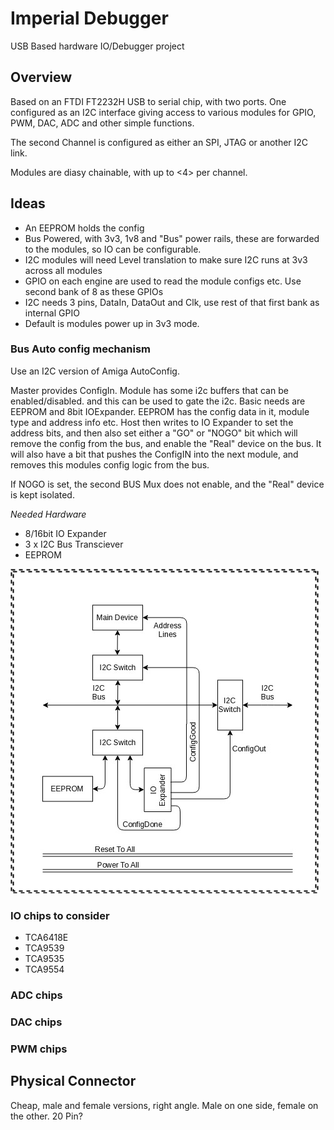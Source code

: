 # Imperial Debugger #

USB Based hardware IO/Debugger project

## Overview ##

Based on an FTDI FT2232H USB to serial chip, with two ports. One configured as an I2C interface giving access to various modules for
GPIO, PWM, DAC, ADC and other simple functions.

The second Channel is configured as either an SPI, JTAG or another I2C link.

Modules are diasy chainable, with up to <4> per channel.

## Ideas ##

 * An EEPROM holds the config
 * Bus Powered, with 3v3, 1v8 and "Bus" power rails, these are forwarded to the modules, so IO can be configurable.
 * I2C modules will need Level translation to make sure I2C runs at 3v3 across all modules
 * GPIO on each engine are used to read the module configs etc. Use second bank of 8 as these GPIOs
 * I2C needs 3 pins, DataIn, DataOut and Clk, use rest of that first bank as internal GPIO
 * Default is modules power up in 3v3 mode. 
 
### Bus Auto config mechanism ###
 
 Use an I2C version of Amiga AutoConfig.
 
 Master provides ConfigIn. Module has some i2c buffers that can be enabled/disabled. and this can be used to gate the i2c.
 Basic needs are EEPROM and 8bit IOExpander.
 EEPROM has the config data in it, module type and address info etc. Host then writes to IO Expander to set the address bits, and then also set either a "GO" or "NOGO" bit which will remove the config from the bus, and enable the "Real" device on the bus. It will also have a bit that pushes the ConfigIN into the next module, and removes this modules config logic from the bus.
 
 If NOGO is set, the second BUS Mux does not enable, and the "Real" device is kept isolated.
 
*Needed Hardware*
   * 8/16bit IO Expander
   * 3 x I2C Bus Transciever
   * EEPROM

![i2c_Config.jpg](i2c_Config.jpg)

### IO chips to consider ###

 * TCA6418E
 * TCA9539
 * TCA9535
 * TCA9554
 
### ADC chips ###
 
### DAC chips ###
 
### PWM chips ###
 
## Physical Connector ##
 
 Cheap, male and female versions, right angle. Male on one side, female on the other.
 20 Pin?
 
 

